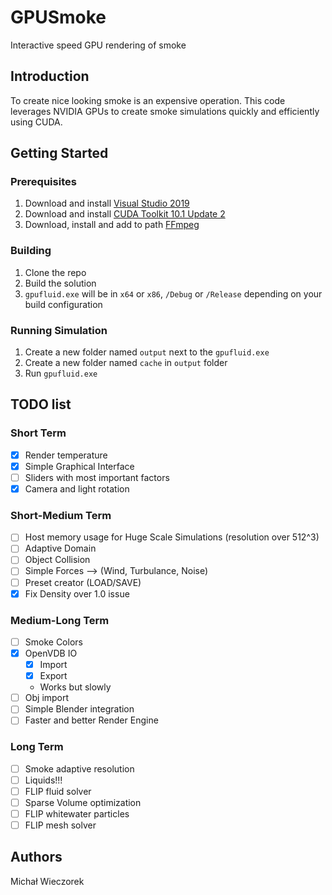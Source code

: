 # GPUSmoke

Interactive speed GPU rendering of smoke

## Introduction

To create nice looking smoke is an expensive operation. 
This code leverages NVIDIA GPUs to create smoke simulations quickly and efficiently using CUDA.

## Getting Started

### Prerequisites

1. Download and install [Visual Studio 2019](https://visualstudio.microsoft.com/vs/)
2. Download and install [CUDA Toolkit 10.1 Update 2](https://developer.nvidia.com/cuda-10.1-download-archive-update2)
3. Download, install and add to path [FFmpeg](https://www.ffmpeg.org/download.html)

### Building

1. Clone the repo
2. Build the solution
3. `gpufluid.exe` will be in `x64` or `x86`, `/Debug` or `/Release` depending on your build configuration

### Running Simulation
1. Create a new folder named `output` next to the `gpufluid.exe`
2. Create a new folder named `cache` in `output` folder
3. Run `gpufluid.exe`

## TODO list
### Short Term
* [x] Render temperature
* [x] Simple Graphical Interface
* [ ] Sliders with most important factors
* [x] Camera and light rotation

### Short-Medium Term
* [ ] Host memory usage for Huge Scale Simulations (resolution over 512^3)
* [ ] Adaptive Domain
* [ ] Object Collision
* [ ] Simple Forces --> (Wind, Turbulance, Noise)
* [ ] Preset creator (LOAD/SAVE)
* [x] Fix Density over 1.0 issue

### Medium-Long Term
* [ ] Smoke Colors
* [x] OpenVDB IO
    * [x] Import
    * [x] Export
    * Works but slowly
* [ ] Obj import
* [ ] Simple Blender integration
* [ ] Faster and better Render Engine

### Long Term
* [ ] Smoke adaptive resolution
* [ ] Liquids!!!
* [ ] FLIP fluid solver
* [ ] Sparse Volume optimization
* [ ] FLIP whitewater particles
* [ ] FLIP mesh solver

## Authors

Michał Wieczorek
